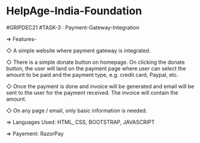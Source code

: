 # HelpAge-India-Foundation
#GRIPDEC21 #TASK-3 : Payment-Gateway-Integration

=> Features-

◇ A simple website where payment gateway is integrated.

◇ There is a simple donate button on homepage. On clicking the donate button, the user will land on the payment page where user can select the amount to be paid and the payment type, e.g. credit card, Paypal, etc.

◇ Once the payment is done and invoice will be generated and email will be sent to the user for the payment received. The invoice will contain the amount.

◇ On any page / email, only basic information is needed.

=> Languages Used: HTML, CSS, BOOTSTRAP, JAVASCRIPT

=> Payement: RazorPay

